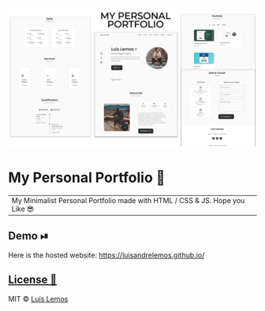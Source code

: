 # ![Portfolio](https://github.com/luisandrelemos/luisandrelemos.github.io/blob/main/Images/Preview.png)
# My Personal Portfolio 🪪
<table>
<tr>
<td>
  My Minimalist Personal Portfolio made with HTML / CSS & JS. 
  Hope you Like 😎
</td>
</tr>
</table>

## Demo ⏯ 
Here is the hosted website: https://luisandrelemos.github.io/

## [License 🔐](https://github.com/luisandrelemos/luisandrelemos.github.io/blob/main/LICENSE.md)

MIT © [Luís Lemos ](https://github.com/luisandrelemos)
